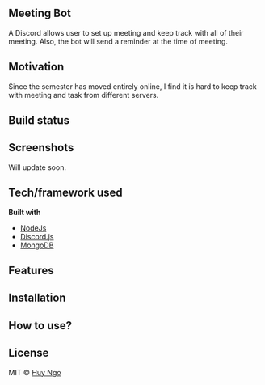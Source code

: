 ## Meeting Bot
A Discord allows user to set up meeting and keep track with all of their meeting. Also, the bot will send a reminder at the time of meeting.

## Motivation
Since the semester has moved entirely online, I find it is hard to keep track with meeting and task from different servers.

## Build status


## Screenshots
Will update soon.

## Tech/framework used

<b>Built with</b>
- [NodeJs](https://nodejs.org/en/)
- [Discord.js](https://discord.js.org/#/)
- [MongoDB](https://www.mongodb.com/)

## Features



## Installation



## How to use?



## License

MIT © [Huy Ngo]()
